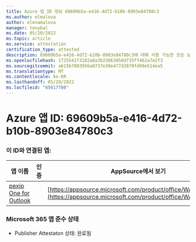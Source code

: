 ```yaml
---
title: Azure 앱 ID 정보 69609b5a-e416-4d72-b10b-8903e84780c3
ms.author: elmalova
author: elenamalova
manager: tonybal
ms.date: 05/20/2022
ms.topic: article
ms.service: attestation
certification_type: attested
description: 69609b5a-e416-4d72-b10b-8903e84780c3에 대해 사용 가능한 모든 보안 및 규정 준수 정보입니다.
ms.openlocfilehash: 1725541f3182a8a3b23863050d735ff462a7e2f3
ms.sourcegitcommit: a615b7893956a0737e30e477d2870fd99e514ea5
ms.translationtype: MT
ms.contentlocale: ko-KR
ms.lasthandoff: 05/20/2022
ms.locfileid: "65617780"
---
```

# <a name="azure-app-id-69609b5a-e416-4d72-b10b-8903e84780c3"></a>Azure 앱 ID: 69609b5a-e416-4d72-b10b-8903e84780c3


### <a name="apps-associated-with-this-id"></a>이 ID와 연결된 앱:
| **앱 이름** | **인증** | **AppSource에서 보기** |
|--------------|---------------|-----------------------|
| [pexip One for Outlook](../forward/WA200003137.md) |  | [https://appsource.microsoft.com/product/office/WA200003137](https://appsource.microsoft.com/product/office/WA200003137) |

### <a name="microsoft-365-app-compliance-status"></a>Microsoft 365 앱 준수 상태
- Publisher Attestaton 상태: 완료됨
